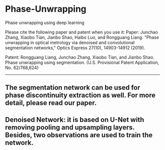 # Phase-Unwrapping
Phase unwrapping using deep learning

Please cite the following paper and patent when you use it:
Paper:
Junchao Zhang, Xiaobo Tian, Jianbo Shao, Haibo Luo, and Rongguang Liang.
"Phase unwrapping in optical metrology via denoised and convolutional
segmentation networks,"  Optics Express 27(10), 14903-14912 (2019).

Patent:
Rongguang Liang, Junchao Zhang, Xiaobo Tian, and Jianbo Shao. Phase
unwrapping using segmentation. (U.S. Provisional Patent Application, No.
62/768,624)

-----------------------------------------------------------------------------------------------
The segmentation network can be used for phase discontinuity extraction as well. For more detail,
please read our paper.
-----------------------------------------------------------------------------------------------
Denoised Network: 
it is based on U-Net with removing pooling and upsampling layers. Besides, two observations
are used to train the network.
-----------------------------------------------------------------------------------------------
